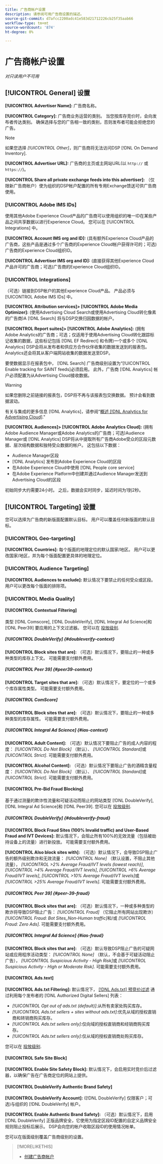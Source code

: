 ```yaml
---
title: 广告商帐户设置
description: 请参阅可用广告商设置的描述。
source-git-commit: d7afcc2200adc41e583d21712226cb25f35aab66
workflow-type: tm+mt
source-wordcount: '874'
ht-degree: 0%

---
```


# 广告商帐户设置

*对只读用户不可用*

## [!UICONTROL General] 设置

**[!UICONTROL Advertiser Name]:** 广告商名称。

**[!UICONTROL Category]:** 广告商业务运营的类别。 当您按库存竞价时，会向发布者传达类别。 确保选择与您的广告相一致的类别，否则发布者可能会拒绝您的广告。

>[!NOTE]
>
>如果您选择 *[!UICONTROL Other]*，则广告商将无法访问DSP [!DNL On Demand Inventory].

**[!UICONTROL Advertiser URL]:** 广告商的主页或主网站URL(以 `http://` 或 `https://`)。

**[!UICONTROL Share all private exchange feeds into this advertiser]:** （仅限新广告商帐户）使为组织的DSP帐户配置的所有专用Exchange馈送可供广告商使用。

### [!UICONTROL Adobe IMS IDs]

使用其他Adobe Experience Cloud产品的广告商可以使用组织的唯一ID在某些产品之间共享数据以进行Experience Cloud。 您可以在 [!UICONTROL Integrations] 中。

**[!UICONTROL Account IMS org and ID]:** (具有额外Experience Cloud产品的广告商，这些产品是通过多个广告商的Experience Cloud帐户获得许可的；可选)广告商的Experience Cloud组织ID。

**[!UICONTROL Advertiser IMS org and ID]:** (直接获得其他Experience Cloud产品许可的广告商；可选)广告商的Experience Cloud组织ID。

### [!UICONTROL Integrations]

（可选）链接到DSP帐户的其他Experience Cloud产品。 产品必须与 [!UICONTROL Adobe IMS IDs] 中。

**[!UICONTROL Attribution services]> [!UICONTROL Adobe Media Optimizer]:** (使用Advertising Cloud Search或使用Advertising Cloud转化像素的广告商)A [!DNL Search] 将与DSP交换归因数据的帐户。

**[!UICONTROL Report suites]> [!UICONTROL Adobe Analytics]:** (拥有Adobe Analytics的广告商；可选；仅适用于使用Advertising Cloud转化跟踪标记收集的数据，这些标记包括 [!DNL EF Redirect] 和令牌)一个或多个 [!DNL Analytics] DSP会将从发布者和供应方合作伙伴收集的数据发送到的报表包。 Analytics还会将其从客户端网站收集的数据发送至DSP。

要使数据显示在报表包中， [!DNL Search] 广告商级别设置为“[!UICONTROL Enable tracking for SAINT feeds]必须启用。 此外，广告商 [!DNL Analytics] 帐户必须配置为从Advertising Cloud接收数据。

>[!WARNING]
>
>如果您删除之前链接的报表包，DSP将不再与该报表包交换数据。 预计会看到数据波动。

有关与集成的更多信息 [!DNL Analytics]，请参阅“[概述 [!DNL Analytics for Advertising Cloud]](/help/integrations/analytics/overview.md).&quot;

**[!UICONTROL Audiences]> [!UICONTROL Adobe Analytics Cloud]:** (拥有Adobe Audience Manager或Adobe Analytics的广告商；可选)Audience Manager或 [!DNL Analytics] DSP将从中提取所有广告商Adobe受众的区段元数据、层次结构数据和独特受众数据的帐户。 这包括以下数据：

* Audience Manager区段
* [!DNL Analytics] 发布到Adobe Experience Cloud的区段
* 在Adobe Experience Cloud中使用 [!DNL People core service]
* 在Adobe Experience Platform中创建并通过Audience Manager发送到Advertising Cloud的区段

初始同步大约需要24小时。 之后，数据会实时同步，延迟时间为1到2秒。
<!-- I don't think this is true anymore:
Segment membership data is sent to Advertising Cloud only after one of the following:

* The segment is targeted in an Advertising Cloud placement or audience library
* The segment is added to the Advertising Cloud batch and real-time destinations within the Audience Manager user interface
-->

## [!UICONTROL Targeting] 设置

您可以选择为广告商的新版面配置默认目标。 用户可以覆盖任何新版面的默认目标。

### [!UICONTROL Geo-targeting]

**[!UICONTROL Countries]:** 每个版面的地理定位的默认国家/地区。 用户可以更改国家/地区，并为每个版面配置更具体的地理定位。

### [!UICONTROL Audience Targeting]

**[!UICONTROL Audiences to exclude]:** 默认情况下要禁止的任何受众或区段。 用户可以更改每个版面的排除项。

### [!UICONTROL Media Quality]

#### [!UICONTROL Contextual Filtering]

类型 [!DNL Comscore], [!DNL DoubleVerify], [!DNL Integral Ad Science]和 [!DNL Peer39] 要应用的上下文过滤器。 您可以在 [投放级别](/help/dsp/campaign-management/placements/placement-settings.md).

##### [!UICONTROL DoubleVerify] {#doubleverify-context}

**[!UICONTROL Block sites that are]:** （可选）默认情况下，要阻止的一种或多种类型的库存上下文。 可能需要支付额外费用。

##### [!UICONTROL Peer 39] {#peer39-context}

**[!UICONTROL Target sites that are]:** （可选）默认情况下，要定位的一个或多个库存属性类型。 可能需要支付额外费用。

##### [!UICONTROL ComScore]

**[!UICONTROL Block sites that are]:** （可选）默认情况下，要阻止的一种或多种类型的库存属性。 可能需要支付额外费用。

##### [!UICONTROL Integral Ad Science] {#ias-context}

**[!UICONTROL Adult Content]:** （可选）默认情况下要阻止广告的成人内容的程度： *[!UICONTROL Do Not Block]* （默认）、 *[!UICONTROL Standard]*&#x200B;或 *[!UICONTROL Strict]*. 可能需要支付额外费用。

**[!UICONTROL Alcohol Content]:** （可选）默认情况下要阻止广告的酒精含量程度： *[!UICONTROL Do Not Block]* （默认）、 *[!UICONTROL Standard]*&#x200B;或 *[!UICONTROL Strict]*. 可能需要支付额外费用。

#### [!UICONTROL Pre-Bid Fraud Blocking]

基于通过测量的欺诈性流量和可疑活动而阻止的网站类型 [!DNL DoubleVerify], [!DNL Integral Ad Science]和 [!DNL Peer39]. 您可以在 [投放级别](/help/dsp/campaign-management/placements/placement-settings.md).

##### [!UICONTROL DoubleVerify] {#doubleverify-fraud}

**[!UICONTROL Block Fraud Sites (100% Invalid traffic) and User-Based Fraud and IVT Devices]:** 默认情况下，会阻止所有100%的无效流量（包括被劫持设备上的流量）进行新投放。 可能需要支付额外费用。

**[!UICONTROL Also block sites with]:** （可选）默认情况下，会导致DSP阻止广告的额外级别欺诈和无效流量：  *[!UICONTROL None]* （默认设置，不阻止其他流量）， *[!UICONTROL >2% Average Fraud/IVT levels (lowest reach)]*, *[!UICONTROL >4% Average Fraud/IVT levels]*, *[!UICONTROL >6% Average Fraud/IVT levels]*, *[!UICONTROL >10% Average Fraud/IVT levels]*&#x200B;或 *[!UICONTROL >25% Average Fraud/IVT levels]*. 可能需要支付额外费用。

##### [!UICONTROL Peer 39] {#peer-39-fraud}

**[!UICONTROL Block sites that are]:** （可选）默认情况下，一种或多种类型的欺诈将导致DSP阻止广告： *[!UICONTROL Fraud]* （它阻止所有网站出现欺诈） *[!UICONTROL Fraud: Bot Sites_Non-Human traffic]*&#x200B;和/或 *[!UICONTROL Fraud: Zero Ads]*. 可能需要支付额外费用。

##### [!UICONTROL Integral Ad Science] {#ias-fraud}

**[!UICONTROL Block sites that are]:** （可选）默认导致DSP阻止广告的可疑网站或应用程序活动类型： *[!UICONTROL None]* （默认，不会基于可疑活动阻止广告）， *[!UICONTROL Suspicious Activity - High Risk]*&#x200B;或 *[!UICONTROL Suspicious Activity - High or Moderate Risk]*. 可能需要支付额外费用。

#### [!UICONTROL Ads.text]

**[!UICONTROL Ads.txt Filtering]:** 默认情况下， [[!DNL Ads.txt] 预竞价过滤](https://iabtechlab.com/ads-txt-about/) 通过利用每个发布者的 [!DNL Authorized Digital Sellers] 列表：
* *[!UICONTROL Opt out of ads.txt (default)]*:从所有卖家处购买库存。
* *[!UICONTROL Ads.txt sellers + sites without ads.txt]*:优先从域的授权直销商和转销商购买库存。
* *[!UICONTROL Ads.txt sellers only]*:仅向域的授权直销商和经销商购买库存。
* *[!UICONTROL Ads.txt sellers only]*:仅从域的授权直销商处购买库存。

您可以在 [投放级别](/help/dsp/campaign-management/placements/placement-settings.md).

#### [!UICONTROL Safe Site Block]

**[!UICONTROL Enable Site Safety Block]:** 默认情况下，会启用实时竞价后过滤器，以确保广告在广告商定位的网站上提供。 <!-- Can remove this: Users can enable or disable the feature for each placement. I don't see this option, but I should probably verify. If this can't be edited at placement level, then remove "By default." If it can, say that you can override at placement level. -->

#### [!UICONTROL DoubleVerify Authentic Brand Safety]

**[!UICONTROL DoubleVerify Account]:** ([!DNL DoubleVerify] 仅限客户；可选)与组织的 [!DNL DoubleVerify] 帐户。

**[!UICONTROL Enable Authentic Brand Safety]:** （可选）默认情况下，启用 [!DNL DoubleVerify] 正版品牌安全，它使用为指定区段ID配置的自定义品牌安全规则阻止投标后展示。 DSP会向您的帐户收取区段ID的使用情况帐单。

您可以在版面级别覆盖广告商级别的设置。

>[!MORELIKETHIS]
>
>* [创建广告商帐户](/help/dsp/admin/advertiser-create.md)


<!-- >* [View the Advertiser List for the Account](/help/dsp/admin/advertiser-view.md) -->

